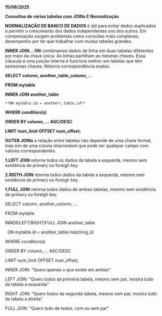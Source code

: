 **15/08/2025**

**Consultas de várias tabelas com JOINs E Normalização**



**NORMALIZAÇÃO DE BANCO DE DADOS** é útil para evitar dados duplicados e permitir o crescimento dos dados independentes uns dos outros. Em compensação surgem problemas como consultas mais complexas, desempenho por ter que trabalhar com muitas tabelas grandes.



**INNER JOIN... ON** combinamos dados de linha em duas tabelas diferentes por meio da chave única. As linhas partilham as mesmas chaves. Essa cláusula é uma junção interna e funciona melhor em tabelas que têm asmesmas chaves. Retorna correspondência exatas.

**SELECT column, another\_table\_column, …**

**FROM mytable**

**INNER JOIN another\_table** 

    **ON mytable.id = another\_table.id**

**WHERE condition(s)**

**ORDER BY column, … ASC/DESC**

**LIMIT num\_limit OFFSET num\_offset;**



 **OUTER JOINs** a relação entre tabelas não depende de uma chave formal, mas sim de uma coluna relacionável que pode ser qualquer campo com valores correspondentes.

**1.LEFT JOIN** retorna todos os dados da tabela a esquerda, mesmo sem existência de primary ou foreigh key.

**2.RIGTH JOIN** retorna todos dados da tabela a esquerda, mesmo sem existência de primary ou foreigh key.

**1.FULL JOIN** retorna todos dados de ambas tabelas, mesmo sem existência de primary ou foreigh key.

SELECT column, another\_column, …

FROM mytable

INNER/LEFT/RIGHT/FULL JOIN another\_table 

&nbsp;   ON mytable.id = another\_table.matching\_id

WHERE condition(s)

ORDER BY column, … ASC/DESC

LIMIT num\_limit OFFSET num\_offset;



INNER JOIN: "Quero apenas o que existe em ambas"

LEFT JOIN: "Quero todos da primeira tabela, mesmo sem par, mostra tudo da tabela a esquerda"

RIGHT JOIN: "Quero todos da segunda tabela, mesmo sem par, mostra tudo da tabela a direita"

FULL JOIN: "Quero tudo de todos, com ou sem par"

